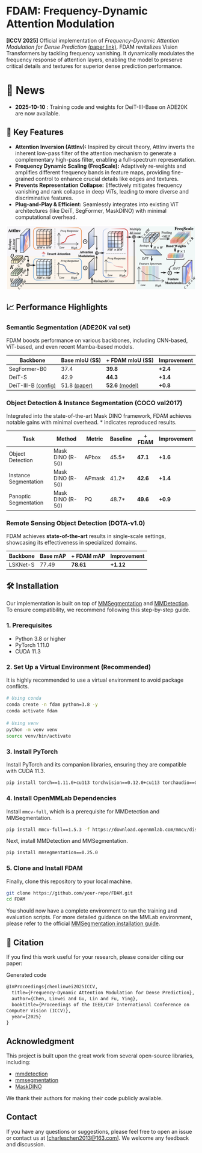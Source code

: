 # FDAM: Frequency-Dynamic Attention Modulation

**[ICCV 2025]** Official implementation of *Frequency-Dynamic Attention Modulation for Dense Prediction* [(paper link)](https://arxiv.org/abs/2507.12006).
FDAM revitalizes Vision Transformers by tackling frequency vanishing. It dynamically modulates the frequency response of attention layers, enabling the model to preserve critical details and textures for superior dense prediction performance.



# 📰 News

- **2025-10-10** : Training code and weights for DeiT-III-Base on ADE20K are now available.



## 🚀 Key Features

- **Attention Inversion (AttInv):** Inspired by circuit theory, AttInv inverts the inherent low-pass filter of the attention mechanism to generate a complementary high-pass filter, enabling a full-spectrum representation.
- **Frequency Dynamic Scaling (FreqScale):** Adaptively re-weights and amplifies different frequency bands in feature maps, providing fine-grained control to enhance crucial details like edges and textures.
- **Prevents Representation Collapse:** Effectively mitigates frequency vanishing and rank collapse in deep ViTs, leading to more diverse and discriminative features.
- **Plug-and-Play & Efficient:** Seamlessly integrates into existing ViT architectures (like DeiT, SegFormer, MaskDINO) with minimal computational overhead.

![image-20250214164031767](README.assets/fdam.png)

## 📈 Performance Highlights

### Semantic Segmentation (ADE20K val set)

FDAM boosts performance on various backbones, including CNN-based, ViT-based, and even recent Mamba-based models.

| Backbone                                                     | Base mIoU (SS)                                   | + FDAM mIoU (SS)     | Improvement |
| ------------------------------------------------------------ | ------------------------------------------------ | -------------------- | ----------- |
| SegFormer-B0                                                 | 37.4                                             | **39.8**             | **+2.4**    |
| DeiT-S                                                       | 42.9                                             | **44.3**             | **+1.4**    |
| DeiT-III-B [(config)](./FDAM_mmseg/configs/vit/upernet_deit3-b16_512x512_160k_ade20k_freq.py) | 51.8 [(paper)](https://arxiv.org/pdf/2204.07118) | **52.6** [(model)]() | **+0.8**    |

### Object Detection & Instance Segmentation (COCO val2017)

Integrated into the state-of-the-art Mask DINO framework, FDAM achieves notable gains with minimal overhead. * indicates reproduced results.

| Task                  | Method           | Metric | Baseline | + FDAM   | Improvement |
| --------------------- | ---------------- | ------ | -------- | -------- | ----------- |
| Object Detection      | Mask DINO (R-50) | APbox  | 45.5*    | **47.1** | **+1.6**    |
| Instance Segmentation | Mask DINO (R-50) | APmask | 41.2*    | **42.6** | **+1.4**    |
| Panoptic Segmentation | Mask DINO (R-50) | PQ     | 48.7*    | **49.6** | **+0.9**    |

### Remote Sensing Object Detection (DOTA-v1.0)

FDAM achieves **state-of-the-art** results in single-scale settings, showcasing its effectiveness in specialized domains.

| Backbone | Base mAP | + FDAM mAP | Improvement |
| -------- | -------- | ---------- | ----------- |
| LSKNet-S | 77.49    | **78.61**  | **+1.12**   |

## 🛠 Installation

Our implementation is built on top of [MMSegmentation](https://github.com/open-mmlab/mmsegmentation) and [MMDetection](https://github.com/open-mmlab/mmdetection). To ensure compatibility, we recommend following this step-by-step guide.

### 1. Prerequisites

- Python 3.8 or higher
- PyTorch 1.11.0
- CUDA 11.3

### 2. Set Up a Virtual Environment (Recommended)
It is highly recommended to use a virtual environment to avoid package conflicts.

```bash
# Using conda
conda create -n fdam python=3.8 -y
conda activate fdam

# Using venv
python -m venv venv
source venv/bin/activate
```

### 3. Install PyTorch
Install PyTorch and its companion libraries, ensuring they are compatible with CUDA 11.3.

```bash
pip install torch==1.11.0+cu113 torchvision==0.12.0+cu113 torchaudio==0.11.0 -f https://download.pytorch.org/whl/cu113
```

### 4. Install OpenMMLab Dependencies

Install `mmcv-full`, which is a prerequisite for MMDetection and MMSegmentation.

```bash
pip install mmcv-full==1.5.3 -f https://download.openmmlab.com/mmcv/dist/cu113/torch1.11.0/index.html
```
Next, install MMDetection and MMSegmentation.

```bash
pip install mmsegmentation==0.25.0
```

### 5. Clone and Install FDAM
Finally, clone this repository to your local machine.

```bash
git clone https://github.com/your-repo/FDAM.git
cd FDAM
```

You should now have a complete environment to run the training and evaluation scripts. For more detailed guidance on the MMLab environment, please refer to the official [MMSegmentation installation guide](https://github.com/open-mmlab/mmsegmentation/blob/0.x/docs/en/get_started.md#installation).

## 📖 Citation

If you find this work useful for your research, please consider citing our paper:

Generated code

```
@InProceedings{chenlinwei2025ICCV,
  title={Frequency-Dynamic Attention Modulation for Dense Prediction},
  author={Chen, Linwei and Gu, Lin and Fu, Ying},
  booktitle={Proceedings of the IEEE/CVF International Conference on Computer Vision (ICCV)},
  year={2025}
}
```

## Acknowledgment

This project is built upon the great work from several open-source libraries, including:

- [mmdetection](https://github.com/open-mmlab/mmdetection)
- [mmsegmentation](https://github.com/open-mmlab/mmsegmentation)
- [MaskDINO](https://github.com/IDEA-Research/MaskDINO)

We thank their authors for making their code publicly available.

## Contact

If you have any questions or suggestions, please feel free to open an issue or contact us at [charleschen2013@163.com]. We welcome any feedback and discussion.